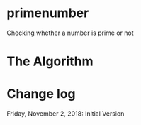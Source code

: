 # primenumber
Checking whether a number is prime or not
# The Algorithm

# Change log
Friday, November 2, 2018: Initial Version